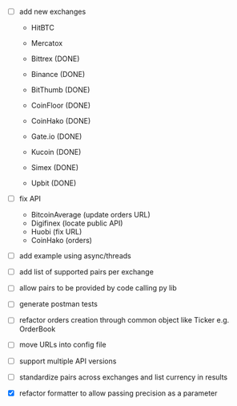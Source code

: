 - [ ] add new exchanges 

    * HitBTC
    * Mercatox

    * Bittrex (DONE)
    * Binance (DONE)
    * BitThumb (DONE)
    * CoinFloor (DONE)
    * CoinHako (DONE)
    * Gate.io (DONE)
    * Kucoin (DONE)
    * Simex (DONE)
    * Upbit (DONE)

- [ ] fix API
    * BitcoinAverage (update orders URL)
    * Digifinex (locate public API)
    * Huobi (fix URL)
    * CoinHako (orders)
- [ ] add example using async/threads
- [ ] add list of supported pairs per exchange
- [ ] allow pairs to be provided by code calling py lib
- [ ] generate postman tests
- [ ] refactor orders creation through common object like Ticker e.g. OrderBook
- [ ] move URLs into config file
- [ ] support multiple API versions
- [ ] standardize pairs across exchanges and list currency in results

- [X] refactor formatter to allow passing precision as a parameter 
